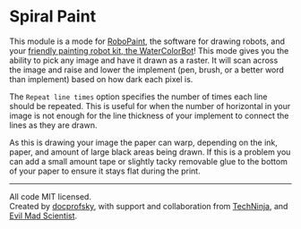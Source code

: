 # Spiral Paint

This module is a mode for [RoboPaint](https://github.com/evil-mad/robopaint),
the software for drawing robots, and your
[friendly painting robot kit, the WaterColorBot](http://watercolorbot.com)!
This mode gives you the ability to pick any image and have it drawn as a raster.
It will scan across the image and raise and lower the implement (pen, brush, or
  a better word than implement) based on how dark each pixel is.

The `Repeat line times` option specifies the number of times each line should be
repeated. This is useful for when the number of horizontal in your image is not
enough for the line thickness of your implement to connect the lines as they are
drawn.

As this is drawing your image the paper can warp, depending on the ink, paper,
and amount of large black areas being drawn. If this is a problem you can
add a small amount tape or slightly tacky removable glue to the bottom of
your paper to ensure it stays flat during the print.

-----

All code MIT licensed.  
Created by [docprofsky](https://github.com/docprofsky),
with support and collaboration from
[TechNinja](https://github.com/techninja), and
[Evil Mad Scientist](http://evilmadscientist.com).

